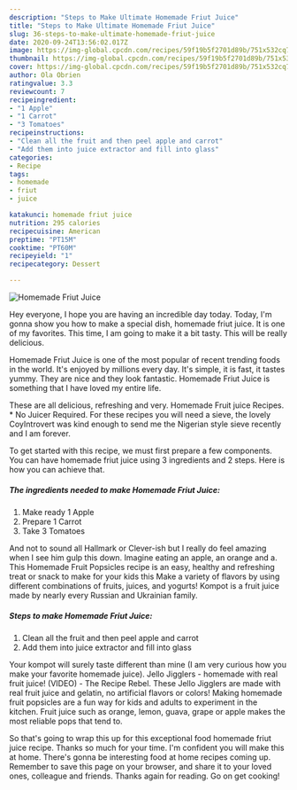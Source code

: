 ```yaml
---
description: "Steps to Make Ultimate Homemade Friut Juice"
title: "Steps to Make Ultimate Homemade Friut Juice"
slug: 36-steps-to-make-ultimate-homemade-friut-juice
date: 2020-09-24T13:56:02.017Z
image: https://img-global.cpcdn.com/recipes/59f19b5f2701d89b/751x532cq70/homemade-friut-juice-recipe-main-photo.jpg
thumbnail: https://img-global.cpcdn.com/recipes/59f19b5f2701d89b/751x532cq70/homemade-friut-juice-recipe-main-photo.jpg
cover: https://img-global.cpcdn.com/recipes/59f19b5f2701d89b/751x532cq70/homemade-friut-juice-recipe-main-photo.jpg
author: Ola Obrien
ratingvalue: 3.3
reviewcount: 7
recipeingredient:
- "1 Apple"
- "1 Carrot"
- "3 Tomatoes"
recipeinstructions:
- "Clean all the fruit and then peel apple and carrot"
- "Add them into juice extractor and fill into glass"
categories:
- Recipe
tags:
- homemade
- friut
- juice

katakunci: homemade friut juice 
nutrition: 295 calories
recipecuisine: American
preptime: "PT15M"
cooktime: "PT60M"
recipeyield: "1"
recipecategory: Dessert

---
```



![Homemade Friut Juice](https://img-global.cpcdn.com/recipes/59f19b5f2701d89b/751x532cq70/homemade-friut-juice-recipe-main-photo.jpg)

Hey everyone, I hope you are having an incredible day today. Today, I'm gonna show you how to make a special dish, homemade friut juice. It is one of my favorites. This time, I am going to make it a bit tasty. This will be really delicious.

Homemade Friut Juice is one of the most popular of recent trending foods in the world. It's enjoyed by millions every day. It's simple, it is fast, it tastes yummy. They are nice and they look fantastic. Homemade Friut Juice is something that I have loved my entire life.

These are all delicious, refreshing and very. Homemade Fruit juice Recipes. * No Juicer Required. For these recipes you will need a sieve, the lovely CoyIntrovert was kind enough to send me the Nigerian style sieve recently and I am forever.


To get started with this recipe, we must first prepare a few components. You can have homemade friut juice using 3 ingredients and 2 steps. Here is how you can achieve that.

<!--inarticleads1-->

##### The ingredients needed to make Homemade Friut Juice:

1. Make ready 1 Apple
1. Prepare 1 Carrot
1. Take 3 Tomatoes


And not to sound all Hallmark or Clever-ish but I really do feel amazing when I see him gulp this down. Imagine eating an apple, an orange and a. This Homemade Fruit Popsicles recipe is an easy, healthy and refreshing treat or snack to make for your kids this Make a variety of flavors by using different combinations of fruits, juices, and yogurts! Kompot is a fruit juice made by nearly every Russian and Ukrainian family. 

<!--inarticleads2-->

##### Steps to make Homemade Friut Juice:

1. Clean all the fruit and then peel apple and carrot
1. Add them into juice extractor and fill into glass


Your kompot will surely taste different than mine (I am very curious how you make your favorite homemade juice). Jello Jigglers - homemade with real fruit juice! (VIDEO) - The Recipe Rebel. These Jello Jigglers are made with real fruit juice and gelatin, no artificial flavors or colors! Making homemade fruit popsicles are a fun way for kids and adults to experiment in the kitchen. Fruit juice such as orange, lemon, guava, grape or apple makes the most reliable pops that tend to. 

So that's going to wrap this up for this exceptional food homemade friut juice recipe. Thanks so much for your time. I'm confident you will make this at home. There's gonna be interesting food at home recipes coming up. Remember to save this page on your browser, and share it to your loved ones, colleague and friends. Thanks again for reading. Go on get cooking!
